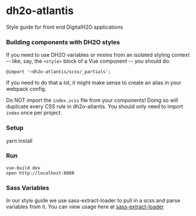 # dh2o-atlantis
Style guide for front end DigitalH2O applications

### Building components with DH2O styles
If you need to use DH2O variables or mixins from an isolated styling context
-- like, say, the `<style>` block of a Vue component -- you should do:

```
@import '~dh2o-atlantis/scss/_partials';
```

If you need to do that a lot, it might make sense to create an alias in your
webpack config.

Do NOT import the `index.scss` file from your components! Doing so will duplicate
every CSS rule in dh2o-atlantis. You should only need to import `index` once per
project.

### Setup
yarn install

### Run
```
vue-build dev
open http://localhost:8080
```

### Sass Variables
In our style guide we use sass-extract-loader to pull in a scss and parse variables from it. You can view usage here at [sass-extract-loader](https://github.com/jgranstrom/sass-extract-loader)
